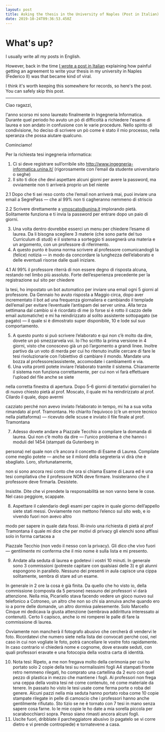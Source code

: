 ```yaml
---
layout: post
title: Asking the thesis in the University of Naples (Post in Italian)
date: 2019-10-24T09:36:53.450Z
---
```

# What's up?

I usually write all my posts in English. 

However, back in the time [I wrote a post in Italian](https://www.ingegnerinforma.it/forum/threads/guida-alla-richiesta-tesi-ingegneria-informatica-unina.3601/) explaining how painful getting an agreement to write your thesis in my university in Naples (Federico II) was that became kind of viral.

I think it's worth keeping this somewhere for records, so here's the post. You can safely skip this post.

- - -



Ciao ragazzi,

l'anno scorso mi sono laureato finalmente in Ingegneria Informatica. Durante quel periodo ho avuto un pò di difficoltà a richiedere l'esame di laurea e son andato in confusione con le varie procedure. Nello spirito di condivisione, ho deciso di scrivere un pò come è stato il mio processo, nella speranza che possa aiutare qualcuno.

Cominciamo!

Per la richiesta tesi ingegneria informatica:

1. Ci si deve registrare sull’orribile sito http://www.ingegneria-informatica.unina.it/ (rigorosamente con l’email da studente universitario o seghe)
2. Il sito ti dice che devi aspettare alcuni giorni per avere la password, ma ovviamente non ti arriverà proprio un bel niente

2.1 Dopo che ti sei reso conto che l’email non arriverà mai, puoi inviare una email a SegrePass — che al 99% non ti cagheranno nemmeno di striscio

2.2 Scrivere direttamente a vmoscato@unina.it implorando pietà. Solitamente funziona e ti invia la password per entrare dopo un paio di giorni.

3. Una volta dentro dovrebbe esserci un menu per chiedere l’esame di laurea. Da li bisogna scegliere 3 materie (che sono parte del tuo Curriculum di studi) e il sistema a sorteggio ti assegnerà una materia e un argomento, con un professore di riferimento.
4. A questo punto è buona norma scrivere al professore comunicandogli la (felice) notizia — in modo da concordare la lunghezza dell’elaborato e delle eventuali risorse dalle quali iniziare.

4.1 Al 99% il professore riterrà di non essere degno di risposta alcuna, restando nel limbo più assoluto. Forte dell’esperienza precedente per la registrazione sul sito per chiedere

la tesi, ho impostato un bot automatico per inviare una email ogni 5 giorni al professore. Da Gennaio ho avuto risposta a Maggio circa, dopo aver incrementato il bot ad una frequenza giornaliera e cambiando il templade dell’email per evitare l’eventuale l’antispam dei server unina. Alla terza settimana dal cambio si è ricordato di me (o forse si è rotto il cazzo delle email automatiche) e mi ha reindirizzato al solito assistente sottopagato (se pagato) — il quale si è dimostrato super disponibile, 10 e lode sul suo comportamento.

5. A questo punto si può scrivere l’elaborato e qui non c’è molto da dire, dovete un pò smezzarvela voi. Io l’ho scritto la prima versione in 4 giorni, visto che conoscevo già un pò l’argomento a grandi linee. Inoltre partivo da un voto di merda per cui ho ritenuto inutile cercare di fare le tesi rivoluzionarie con l’obiettivo di cambiare il mondo. Mandate una bozza al professore/assistente, accomodate i cambiamenti e via.
6. Una volta pronti potete inviare l’elaborato tramite il sistema. Chiaramente il sistema non funziona correttamente, per cui non vi farà effettuare l’upload del file anche se siete

nella corretta finestra di apertura. Dopo 5-6 giorni di tentativi giornalieri ho di nuovo chiesto pietà al prof. Moscato, il quale mi ha reindirizzato al prof. Cilardo il quale, dopo avermi

cazziato perché non avevo inviato l’elaborato in tempo, mi ha a sua volta rimandato al prof. Tramontana. Ho chiarito l’equivoco (c’è un errore tecnico nella piattaforma) — ricevuto delle scuse e inviato il file finale al prof. Tramontana

7. Adesso dovete andare a Piazzale Tecchio a compilare la domanda di laurea. Qui non c’è molto da dire — l’unico problema è che hanno i moduli del 1454 (stampati da Gutenberg in

persona) nel quale non c’è ancora il concetto di Esame di Laurea. Compilate come meglio potete — anche se il milord della segreteria vi dirà che è sbagliato. Loro, sfortunatamente,

non si sono ancora resi conto che ora si chiama Esame di Laura ed è una tesi compilativa che il professore NON deve firmare. Insisteranno che il professore deve firmarla. Desistete.

Insistite. Dite che vi prendete la responsabilità se non vanno bene le cose. Nel caso peggiore, scappate.

8. Aspettare il calendario degli esami per capire in quale giorno dell’appello siete stati messi. Ovviamente non mettono l’elenco sul sito web, e io vivendo fuori non avevo altro

modo per sapere in quale data fossi. Ri-invio una richiesta di pietà al prof Tramontana il quale mi dice che per motivi di privacy gli elenchi sono affissi solo in forma cartacea a

Piazzale Tecchio (non vedo il nesso con la privacy). Gli dico che vivo fuori — gentilmente mi conferma che il mio nome è sulla lista e mi presento.

9. Andate alla seduta di laurea e godetevi i vostri 10 minuti. In generale sono 3 commissioni (potreste capitare con qualsiasi delle 3) e gli alunni espongono in parallelo. Nessuno dei presenti in aula capisce una cippa solitamente, sembra di stare ad un esame.

In generale in 2 ore la cosa è già finita. Da quello che ho visto io, della commissione (composta da 5 persone) nessuno dei professori vi darà attenzione. Nella mia, Picariello stava facendo vedere un gioco nuovo sul telefonico a Cotroneo, un altro che non so chi sia annuiva anche quando ero io a porre delle domande, un altro dormiva palesemente. Solo Marcello Cinque mi dedicava la giusta attenzione (sembrava addirittura interessato ai contenuti). Certo li capisco, anche io mi romperei le palle di fare la commissione di laurea.

Ovviamente non mancherà il fotografo abusivo che cercherà di vendervi le foto. Ricordatevi che numero siete nella lista dei convocati perché così, nel caso in cui non vogliate le foto, potrà cancellare le vostre foto rapidamente. In caso contrario vi chiederà nome e cognome, dove eravate seduti, con quali professori eravate e una fotocopia della vostra carta di identità.

10. Nota tesi: Ripeto, a me non fregava molto della cerimonia per cui ho portato solo 2 copie della tesi su normalissimi fogli A4 stampati fronte retro nemmeno rilegati, ho comprato una cartellina da 2 euro con quel pezzo di plastica in mezzo che mantiene i fogli. Ai professori non frega una ceppa della vostra tesi né come contenuto, né come materiale da tenere. In passato ho visto le tesi usate come ferma porte o roba del genere. Alcuni pazzi nella mia seduta hanno portato roba come 10 copie stampate rilegate in pelle di camoscio che i professori hanno anche gentilmente rifiutato. Sto tizio se ne è tornato con 7 tesi in mano senza sapere cosa farne. Io le mie copie le ho date a mia sorella piccola per scarabocchiarci sopra. Penso siano rimasti ancora alcuni fogli.
11. Uscite fuori, dribblate il parcheggiatore abusivo (o pagatelo se vi corre dietro e vi prende contropiede) e tornatevene a casa.
